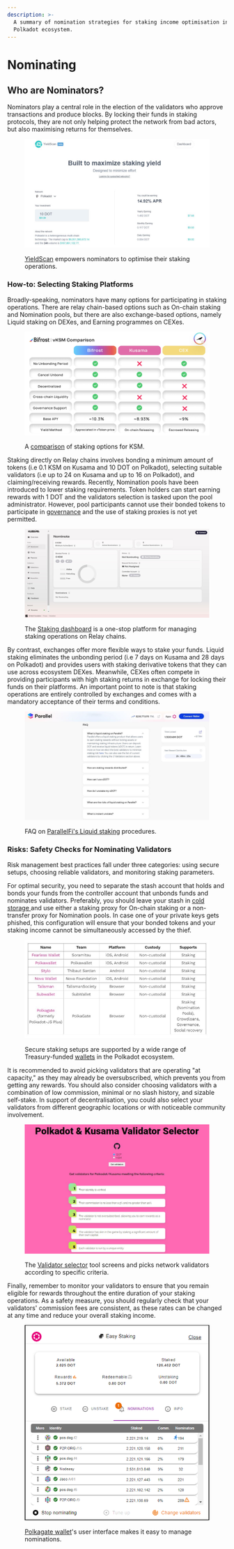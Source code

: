 ```yaml
---
description: >-
  A summary of nomination strategies for staking income optimisation in the
  Polkadot ecosystem.
---
```


# Nominating

## Who are Nominators?

Nominators play a central role in the election of the validators who approve transactions and produce blocks. By locking their funds in staking protocols, they are not only helping protect the network from bad actors, but also maximising returns for themselves.

<figure><img src="../../../.gitbook/assets/O_SYieldScan.JPG" alt="An overview of YieldScan, a platform that helps nominators maximise staking yield."><figcaption><p><a href="https://yieldscan.app/">YieldScan</a> empowers nominators to optimise their staking operations.</p></figcaption></figure>



### **How-to: Selecting Staking Platforms**

Broadly-speaking, nominators have many options for participating in staking operations. There are relay chain-based options such as On-chain staking and Nomination pools, but there are also exchange-based options, namely Liquid staking on DEXes, and Earning programmes on CEXes.

<figure><img src="../../../.gitbook/assets/O_SComparator.jfif" alt="A comparison of staking avenues for KSM on Kusama, Bifrost, and Centralised Exchanges (CEXes)."><figcaption><p>A <a href="https://bifrost.app/vstaking/vKSM">comparison</a> of staking options for KSM.</p></figcaption></figure>

Staking directly on Relay chains involves bonding a minimum amount of tokens (i.e 0.1 KSM on Kusama and 10 DOT on Polkadot), selecting suitable validators (i.e up to 24 on Kusama and up to 16 on Polkadot), and claiming/receiving rewards. Recently, Nomination pools have been introduced to lower staking requirements. Token holders can start earning rewards with 1 DOT and the validators selection is tasked upon the pool administrator. However, pool participants cannot use their bonded tokens to participate in [governance](../voting/) and the use of staking proxies is not yet permitted.

<figure><img src="../../../.gitbook/assets/O_SDashboard.JPG" alt="A screenshot of the Polkadot staking dashboard where users can manage their operations."><figcaption><p>The <a href="https://staking.polkadot.network/#/nominate">Staking dashboard</a> is a one-stop platform for managing staking operations on Relay chains.</p></figcaption></figure>

By contrast, exchanges offer more flexible ways to stake your funds. Liquid staking eliminates the unbonding period (i.e 7 days on Kusama and 28 days on Polkadot) and provides users with staking derivative tokens that they can use across ecosystem DEXes. Meanwhile, CEXes often compete in providing participants with high staking returns in exchange for locking their funds on their platforms. An important point to note is that staking operations are entirely controlled by exchanges and comes with a mandatory acceptance of their terms and conditions.

<figure><img src="../../../.gitbook/assets/O_SLiquid.JPG" alt="Frequently Asked Questions (FAQ) on Parallel Finance, including liquid staking procedures."><figcaption><p>FAQ on <a href="https://app.parallel.fi/staking">ParallelFi's Liquid staking</a> procedures.</p></figcaption></figure>



### **Risks: Safety Checks for Nominating Validators**

Risk management best practices fall under three categories: using secure setups, choosing reliable validators, and monitoring staking parameters.

For optimal security, you need to separate the stash account that holds and bonds your funds from the controller account that unbonds funds and nominates validators. Preferably, you should leave your stash in [cold storage ](../../2.storage/cold-storage-devices.md)and use either a staking proxy for On-chain staking or a non-transfer proxy for Nomination pools. In case one of your private keys gets phished, this configuration will ensure that your bonded tokens and your staking income cannot be simultaneously accessed by the thief.

<figure><img src="../../../.gitbook/assets/O_SWallets.JPG" alt="A list of staking setups supported by various wallets of the Polkadot ecosystem."><figcaption><p>Secure staking setups are supported by a wide range of Treasury-funded <a href="https://support.polkadot.network/support/solutions/articles/65000068702-where-to-store-dot-polkadot-wallet-options">wallets</a> in the Polkadot ecosystem.</p></figcaption></figure>

It is recommended to avoid picking validators that are operating "at capacity," as they may already be oversubscribed, which prevents you from getting any rewards. You should also consider choosing validators with a combination of low commission, minimal or no slash history, and sizable self-stake. In support of decentralisation, you could also select your validators from different geographic locations or with noticeable community involvement.

<figure><img src="../../../.gitbook/assets/O_SSelection.JPG" alt="The validator selector tool screen where nominators can select validators according to specific criteria."><figcaption><p>The <a href="https://james-sangalli.github.io/dot-validator-selector/">Validator selector</a> tool screens and picks network validators according to specific criteria.</p></figcaption></figure>

Finally, remember to monitor your validators to ensure that you remain eligible for rewards throughout the entire duration of your staking operations. As a safety measure, you should regularly check that your validators' commission fees are consistent, as these rates can be changed at any time and reduce your overall staking income.

<figure><img src="../../../.gitbook/assets/O_SPolkagate.png" alt="A view of Polkagate wallet&#x27;s user interface for managing staking nominations and reviewing validators&#x27; commission fees. "><figcaption><p><a href="https://polkagate.xyz/">Polkagate wallet</a>'s user interface makes it easy to manage nominations.</p></figcaption></figure>

